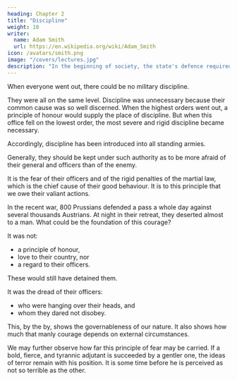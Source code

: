 ```yaml
---
heading: Chapter 2
title: "Discipline"
weight: 10
writer:
  name: Adam Smith
  url: https://en.wikipedia.org/wiki/Adam_Smith
icon: /avatars/smith.png
image: "/covers/lectures.jpg"
description: "In the beginning of society, the state's defence required no police, nor particular provision for it"
---
```




When everyone went out, there could be no military discipline.

They were all on the same level.
Discipline was unnecessary because their common cause was so well discerned.
When the highest orders went out, a principle of honour would supply the place of discipline.
But when this office fell on the lowest order, the most severe and rigid discipline became necessary.

Accordingly, discipline has been introduced into all standing armies.

Generally, they should be kept under such authority as to be more afraid of their general and officers than of the enemy.

It is the fear of their officers and of the rigid penalties of the martial law, which is the chief cause of their good behaviour.
It is to this principle that we owe their valiant actions.

In the recent war, 800 Prussians defended a pass a whole day against several thousands Austrians.
At night in their retreat, they deserted almost to a man.
What could be the foundation of this courage?

It was not:
- a principle of honour,
- love to their country, nor
- a regard to their officers.

These would still have detained them.

It was the dread of their officers:
- who were hanging over their heads, and
- whom they dared not disobey.

This, by the by, shows the governableness of our nature.
It also shows how much that manly courage depends on external circumstances.

We may further observe how far this principle of fear may be carried.
If a bold, fierce, and tyrannic adjutant is succeeded by a gentler one, the ideas of terror remain with his position.
It is some time before he is perceived as not so terrible as the other.

